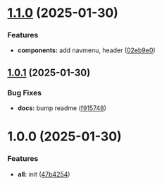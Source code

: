 # [1.1.0](https://github.com/aviarytech/av1-c/compare/v1.0.1...v1.1.0) (2025-01-30)


### Features

* **components:** add navmenu, header ([02eb9e0](https://github.com/aviarytech/av1-c/commit/02eb9e071d4c5ec6867dfd381689da6f93c52140))

## [1.0.1](https://github.com/aviarytech/av1-c/compare/v1.0.0...v1.0.1) (2025-01-30)


### Bug Fixes

* **docs:** bump readme ([f915748](https://github.com/aviarytech/av1-c/commit/f915748af98b840ca39f937c8a8378c76b053a2b))

# 1.0.0 (2025-01-30)


### Features

* **all:** init ([47b4254](https://github.com/aviarytech/av1-c/commit/47b425499d29b76b5184da18eb973fdc885950b9))
